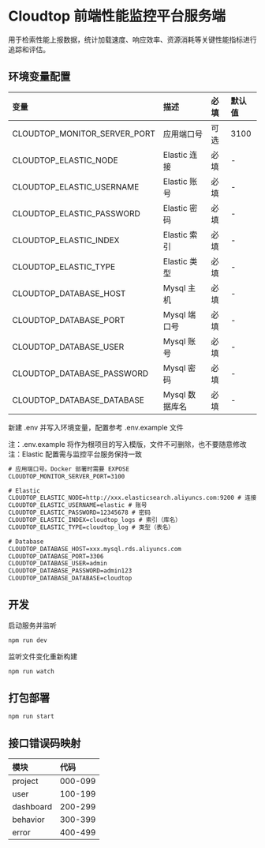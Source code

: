 # Cloudtop 前端性能监控平台服务端

用于检索性能上报数据，统计加载速度、响应效率、资源消耗等关键性能指标进行追踪和评估。

## 环境变量配置

| 变量                         | 描述           | 必填 | 默认值 |
| :--------------------------- | :------------- | :--- | :----- |
| CLOUDTOP_MONITOR_SERVER_PORT | 应用端口号     | 可选 | 3100   |
| CLOUDTOP_ELASTIC_NODE        | Elastic 连接   | 必填 | -      |
| CLOUDTOP_ELASTIC_USERNAME    | Elastic 账号   | 必填 | -      |
| CLOUDTOP_ELASTIC_PASSWORD    | Elastic 密码   | 必填 | -      |
| CLOUDTOP_ELASTIC_INDEX       | Elastic 索引   | 必填 | -      |
| CLOUDTOP_ELASTIC_TYPE        | Elastic 类型   | 必填 | -      |
| CLOUDTOP_DATABASE_HOST       | Mysql 主机     | 必填 | -      |
| CLOUDTOP_DATABASE_PORT       | Mysql 端口号   | 必填 | -      |
| CLOUDTOP_DATABASE_USER       | Mysql 账号     | 必填 | -      |
| CLOUDTOP_DATABASE_PASSWORD   | Mysql 密码     | 必填 | -      |
| CLOUDTOP_DATABASE_DATABASE   | Mysql 数据库名 | 必填 | -      |

新建 .env 并写入环境变量，配置参考 .env.example 文件

注：.env.example 将作为根项目的写入模版，文件不可删除，也不要随意修改
注：Elastic 配置需与监控平台服务保持一致

```txt
# 应用端口号。Docker 部署时需要 EXPOSE
CLOUDTOP_MONITOR_SERVER_PORT=3100

# Elastic
CLOUDTOP_ELASTIC_NODE=http://xxx.elasticsearch.aliyuncs.com:9200 # 连接（域名+端口号）
CLOUDTOP_ELASTIC_USERNAME=elastic # 账号
CLOUDTOP_ELASTIC_PASSWORD=12345678 # 密码
CLOUDTOP_ELASTIC_INDEX=cloudtop_logs # 索引（库名）
CLOUDTOP_ELASTIC_TYPE=cloudtop_log # 类型（表名）

# Database
CLOUDTOP_DATABASE_HOST=xxx.mysql.rds.aliyuncs.com
CLOUDTOP_DATABASE_PORT=3306
CLOUDTOP_DATABASE_USER=admin
CLOUDTOP_DATABASE_PASSWORD=admin123
CLOUDTOP_DATABASE_DATABASE=cloudtop
```

## 开发

启动服务并监听

```bash
npm run dev
```

监听文件变化重新构建

```bash
npm run watch
```

## 打包部署

```bash
npm run start
```

## 接口错误码映射

| 模块      | 代码    |
| :-------- | :------ |
| project   | 000-099 |
| user      | 100-199 |
| dashboard | 200-299 |
| behavior  | 300-399 |
| error     | 400-499 |
